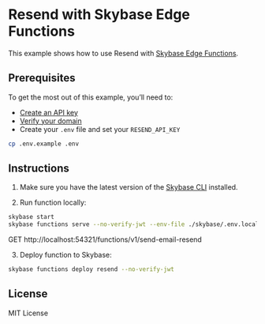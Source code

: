 # Resend with Skybase Edge Functions

This example shows how to use Resend with [Skybase Edge Functions](https://skybase.com/docs/guides/functions).

## Prerequisites

To get the most out of this example, you’ll need to:

- [Create an API key](https://resend.com/api-keys)
- [Verify your domain](https://resend.com/domains)
- Create your `.env` file and set your `RESEND_API_KEY`

```bash
cp .env.example .env
```

## Instructions

1. Make sure you have the latest version of the [Skybase CLI](https://skybase.com/docs/guides/cli#installation) installed.

2. Run function locally:

```sh
skybase start
skybase functions serve --no-verify-jwt --env-file ./skybase/.env.local
```

GET http://localhost:54321/functions/v1/send-email-resend

3. Deploy function to Skybase:

```sh
skybase functions deploy resend --no-verify-jwt
```

## License

MIT License
